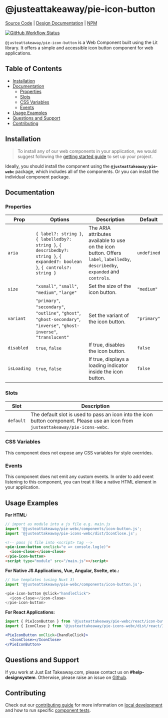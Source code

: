 # @justeattakeaway/pie-icon-button

[Source Code](https://github.com/justeattakeaway/pie/tree/main/packages/components/pie-icon-button) | [Design Documentation](https://pie.design/components/icon-button) | [NPM](https://www.npmjs.com/package/@justeattakeaway/pie-icon-button)
<p>
  <a href="https://www.npmjs.com/@justeattakeaway/pie-icon-button">
    <img alt="GitHub Workflow Status" src="https://img.shields.io/npm/v/@justeattakeaway/pie-icon-button.svg">
  </a>
</p>

`@justeattakeaway/pie-icon-button` is a Web Component built using the Lit library. It offers a simple and accessible icon button component for web applications.

## Table of Contents

- [Installation](#installation)
- [Documentation](#documentation)
  - [Properties](#properties)
  - [Slots](#slots)
  - [CSS Variables](#css-variables)
  - [Events](#events)
- [Usage Examples](#usage-examples)
- [Questions and Support](#questions-and-support)
- [Contributing](#contributing)

## Installation

> To install any of our web components in your application, we would suggest following the [getting started guide](https://webc.pie.design/?path=/docs/introduction-getting-started--docs) to set up your project.

Ideally, you should install the component using the **`@justeattakeaway/pie-webc`** package, which includes all of the components. Or you can install the individual component package.

## Documentation

### Properties
| Prop | Options | Description | Default |
|------|---------|-------------|---------|
| `aria` | `{ label?: string }`, `{ labelledby?: string }`, `{ describedby?: string }`, `{ expanded?: boolean }`, `{ controls?: string }` | The ARIA attributes available to use on the icon button. Offers `label`, `labelledby`, `describedby`, `expanded` and `controls`. | `undefined` |
| `size` | `"xsmall"`, `"small"`, `"medium"`, `"large"` | Set the size of the icon button. | `"medium"` |
| `variant` | `"primary"`, `"secondary"`, `"outline"`, `"ghost"`, `"ghost-secondary"`, `"inverse"`, `"ghost-inverse"`, `"translucent"` | Set the variant of the icon button. | `"primary"` |
| `disabled` | `true`, `false` | If true, disables the icon button. | `false` |
| `isLoading` | `true`, `false` | If true, displays a loading indicator inside the icon button. | `false` |


### Slots
| Slot      | Description                                                                 |
|-----------|-----------------------------------------------------------------------------|
| `default` | The default slot is used to pass an icon into the icon button component. Please use an icon from `justeattakeaway/pie-icons-webc`.  |

### CSS Variables
This component does not expose any CSS variables for style overrides.

### Events

This component does not emit any custom events. In order to add event listening to this component, you can treat it like a native HTML element in your application.

## Usage Examples

**For HTML:**

```js
// import as module into a js file e.g. main.js
import '@justeattakeaway/pie-webc/components/icon-button.js';
import '@justeattakeaway/pie-icons-webc/dist/IconClose.js';
```

```html
<!-- pass js file into <script> tag -->
<pie-icon-button onclick="e => console.log(e)">
  <icon-close></icon-close>
</pie-icon-button>
<script type="module" src="/main.js"></script>
```

**For Native JS Applications, Vue, Angular, Svelte, etc.:**

```js
// Vue templates (using Nuxt 3)
import '@justeattakeaway/pie-webc/components/icon-button.js';

<pie-icon-button @click="handleClick">
  <icon-close></icon-close>
</pie-icon-button>
```

**For React Applications:**

```jsx
import { PieIconButton } from '@justeattakeaway/pie-webc/react/icon-button.js';
import { IconClose } from '@justeattakeaway/pie-icons-webc/dist/react/IconClose.js';

<PieIconButton onClick={handleClick}>
  <IconClose></IconClose>
</PieIconButton>
```

## Questions and Support

If you work at Just Eat Takeaway.com, please contact us on **#help-designsystem**. Otherwise, please raise an issue on [Github](https://github.com/justeattakeaway/pie/issues).

## Contributing

Check out our [contributing guide](https://github.com/justeattakeaway/pie/wiki/Contributing-Guide) for more information on [local development](https://github.com/justeattakeaway/pie/wiki/Contributing-Guide#local-development) and how to run specific [component tests](https://github.com/justeattakeaway/pie/wiki/Contributing-Guide#testing).
